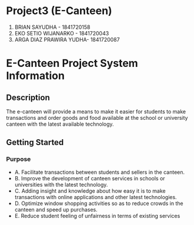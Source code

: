 # Project3  (E-Canteen)

1. BRIAN SAYUDHA - 1841720158
2. EKO SETIO WIJANARKO - 1841720043
3. ARGA DIAZ PRAWIRA YUDHA- 1841720087

# E-Canteen Project System Information

## Description

The e-canteen will provide a means to make it easier for students to make transactions and order goods and food available at the school or university canteen with the latest available technology. 

## Getting Started

### Purpose

* A.	Facilitate transactions between students and sellers in the canteen.
* B.	Improve the development of canteen services in schools or universities with the latest technology.
* C.	Adding insight and knowledge about how easy it is to make transactions with online applications and other latest technologies.
* D.	Optimize window shopping activities so as to reduce crowds in the canteen and speed up purchases.
* E.	Reduce student feeling of unfairness in terms of existing services


